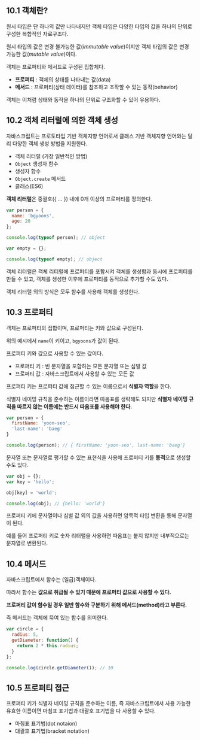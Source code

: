 ## 10.1 객체란?

원시 타입은 단 하나의 값만 나타내지만 객체 타입은 다양한 타입의 값을 하나의 단위로 구성한 복합적인 자료구조다.

원시 타입의 값은 변경 불가능한 값(*immutable value*)이지만 객체 타입의 값은 변경 가능한 값(*mutable value*)이다.

객체는 프로퍼티와 메서드로 구성된 집합체다.

- **프로퍼티** : 객체의 상태를 나타내는 값(data)
- **메서드** : 프로퍼티(상태 데이터)를 참조하고 조작할 수 있는 동작(behavior)

객체는 이처럼 상태와 동작을 하나의 단위로 구조화할 수 있어 유용하다.

## 10.2 객체 리터럴에 의한 객체 생성

자바스크립트는 프로토타입 기반 객체지향 언어로서 클래스 기반 객체지향 언어와는 달리 다양한 객체 생성 방법을 지원한다.

- 객체 리터럴 (가장 일반적인 방법)
- `Object` 생성자 함수
- 생성자 함수
- `Object.create` 메서드
- 클래스(ES6)

**객체 리터럴**은 중괄호({ ... }) 내에 0개 이상의 프로퍼티를 정의한다.

```js
var person = {
  name: 'bgyoons',
  age: 20
};

console.log(typeof person); // object

var empty = {};

console.log(typeof empty); // object
```

객체 리터럴은 객체 리터럴에 프로퍼티를 포함시켜 객체를 생성함과 동시에 프로퍼티를 만들 수 있고, 객체를 생성한 이후에 프로퍼티를 동적으로 추가할 수도 있다.

객체 리터럴 외의 방식은 모두 함수를 사용해 객체를 생성한다.

## 10.3 프로퍼티

객체는 프로퍼티의 집합이며, 프로퍼티는 키와 값으로 구성된다.

위의 예시에서 `name`이 키이고, `bgyoons`가 값이 된다.

프로퍼티 키와 값으로 사용할 수 있는 값이다.

- 프로퍼티 키 : 빈 문자열을 포함하는 모든 문자열 또는 심벌 값
- 프로퍼티 값 : 자바스크립트에서 사용할 수 있는 모든 값

프로퍼티 키는 프로퍼티 값에 접근할 수 있는 이름으로서 **식별자 역할**을 한다.

식별자 네이밍 규칙을 준수하는 이름이라면 따옴표를 생략해도 되지만 **식별자 네이밍 규칙을 따르지 않는 이름에는 반드시 따옴표를 사용해야 한다.**

```js
var person = {
  firstName: 'yoon-seo',
  'last-name': 'baeg'
}

console.log(person); // { firstName: 'yoon-seo', last-name: 'baeg'}
```

문자열 또는 문자열로 평가할 수 있는 표현식을 사용해 프로퍼티 키를 **동적**으로 생성할 수도 있다.

```js
var obj = {};
var key = 'hello';

obj[key] = 'world';

console.log(obj); // {hello: 'world'}
```

프로퍼티 키에 문자열이나 심벌 값 외의 값을 사용하면 암묵적 타입 변환을 통해 문자열이 된다.

예를 들어 프로퍼티 키로 숫자 리터럴을 사용하면 따옴표는 붙지 않지만 내부적으로는 문자열로 변환된다.

## 10.4 메서드

자바스크립트에서 함수는 (일급)객체이다. 

따라서 함수는 **값으로 취급될 수 있기 때문에 프로퍼티 값으로 사용할 수 있다.**

**프로퍼티 값이 함수일 경우 일반 함수와 구분하기 위해 메서드(method)라고 부른다.**

즉 메서드는 객체에 묶여 있는 함수를 의미한다.

```js
var circle = {
  radius: 5,
  getDiameter: function() {
    return 2 * this.radius;
  }
};

console.log(circle.getDiameter()); // 10
```

## 10.5 프로퍼티 접근

프로퍼티 키가 식별자 네이밍 규칙을 준수하는 이름, 즉 자바스크립트에서 사용 가능한 유효한 이름이면 마침표 표기법과 대괄호 표기법을 다 사용할 수 있다.

- 마침표 표기법(dot notaion)
- 대괄호 표기법(bracket notation)

